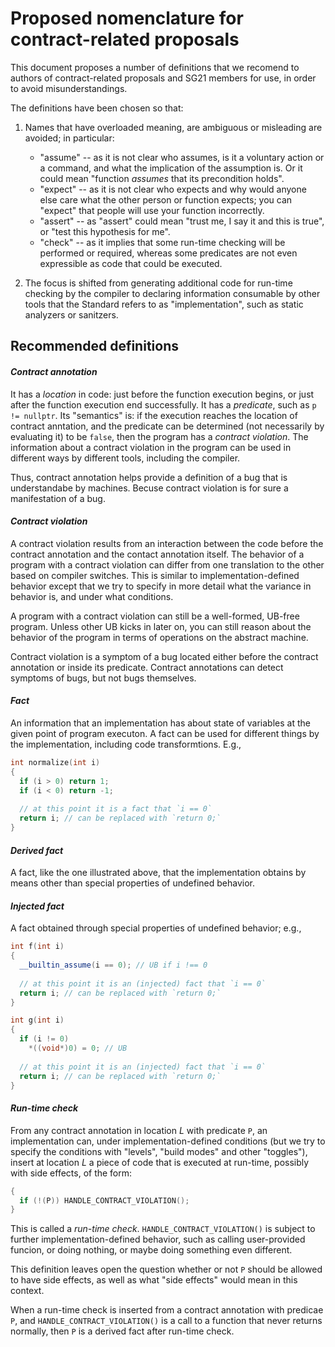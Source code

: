 Proposed nomenclature for contract-related proposals
===================================================

This document proposes a number of definitions that we recomend to authors of contract-related proposals and SG21 members for use, in order to avoid misunderstandings.

The definitions have been chosen so that:

1. Names that have overloaded meaning, are ambiguous or misleading are avoided; in particular:  
   * "assume" -- as it is not clear who assumes, is it a voluntary action or a command, and what the implication of the
      assumption is. Or it could mean "function *assumes* that its precondition holds".
   * "expect" -- as it is not clear who expects and why would anyone else care what the other person or function expects; 
      you can "expect" that people will use your function incorrectly. 
   * "assert" -- as "assert" could mean "trust me, I say it and this is true", or "test this hypothesis for me".
   * "check" -- as it implies that some run-time checking will be performed or required, whereas some predicates are not even 
      expressible as code that could be executed.
  
2. The focus is shifted from generating additional code for run-time checking by the compiler to declaring information
   consumable by other tools that the Standard refers to as "implementation", such as static analyzers or sanitzers.


Recommended definitions
-----------------------

#### *Contract annotation*

It has a *location* in code: just before the function execution begins, or just after the function execution end successfully.
It has a *predicate*, such as `p != nullptr`. Its "semantics" is: if the execution reaches the location of contract anntation,
and the predicate can be determined (not necessarily by evaluating it) to be `false`, then the program has a *contract violation*.
The information about a contract violation in the program
can be used in different ways by different tools, including the compiler.  

Thus, contract annotation helps provide a definition of a bug that is understandabe by machines. Becuse contract violation is for sure a manifestation of a bug.


#### *Contract violation*

A contract violation results from an interaction between the code before the contract annotation and the contact annotation 
itself. The behavior of a program with a contract violation can differ from one translation to the other based on compiler 
switches. This is similar to implementation-defined behavior except that we try to specify in more detail what the variance
in behavior is, and under what conditions.

A program with a contract violation can still be a well-formed, UB-free program. Unless other UB kicks in later on, you can
still reason about the behavior of the program in terms of operations on the abstract machine.

Contract violation is a symptom of a bug located either before the contract annotation or inside its predicate. 
Contract annotations can detect symptoms of bugs, but not bugs themselves. 


#### *Fact*

An information that an implementation has about state of variables at the given point of program executon.
A fact can be used for different things by the implementation, including code transformtions. E.g.,

```c++
int normalize(int i)
{
  if (i > 0) return 1;
  if (i < 0) return -1;
  
  // at this point it is a fact that `i == 0`
  return i; // can be replaced with `return 0;`
}
```

#### *Derived fact*

A fact, like the one illustrated above, that the implementation obtains by means other than special properties of undefined behavior.


#### *Injected fact*

A fact obtained through special properties of undefined behavior; e.g.,

```c++
int f(int i)
{
  __builtin_assume(i == 0); // UB if i !== 0
  
  // at this point it is an (injected) fact that `i == 0`
  return i; // can be replaced with `return 0;`
}

int g(int i)
{
  if (i != 0)
    *((void*)0) = 0; // UB
  
  // at this point it is an (injected) fact that `i == 0`
  return i; // can be replaced with `return 0;`
}
```


#### *Run-time check*

From any contract annotation in location *L* with predicate `P`, an implementation can, under implementation-defined conditions (but we try to specify the conditions with "levels", "build modes" and other "toggles"), insert at location *L* a piece of code that is executed at run-time, possibly with side effects, of the form:

```c++
{
  if (!(P)) HANDLE_CONTRACT_VIOLATION();
}
```

This is called a *run-time check*. `HANDLE_CONTRACT_VIOLATION()` is subject to further implementation-defined behavior, such as calling user-provided funcion, or doing nothing, or maybe doing something even different.

This definition leaves open the question whether or not `P` should be allowed to have side effects, as well as what "side effects" would mean in this context.

When a run-time check is inserted from a contract annotation with predicae `P`, and `HANDLE_CONTRACT_VIOLATION()` is a call to a function that never returns normally, then `P` is a derived fact after run-time check.   
